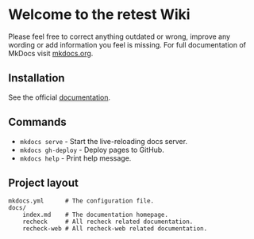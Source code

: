 # Welcome to the retest Wiki

Please feel free to correct anything outdated or wrong, improve any wording or add information you feel is missing.
For full documentation of MkDocs visit [mkdocs.org](https://mkdocs.org).

## Installation

See the official [documentation](https://www.mkdocs.org/#installation).

## Commands

* `mkdocs serve` - Start the live-reloading docs server.
* `mkdocs gh-deploy` - Deploy pages to GitHub.
* `mkdocs help` - Print help message.

## Project layout

    mkdocs.yml      # The configuration file.
    docs/
        index.md    # The documentation homepage.
        recheck     # All recheck related documentation.
        recheck-web # All recheck-web related documentation.
